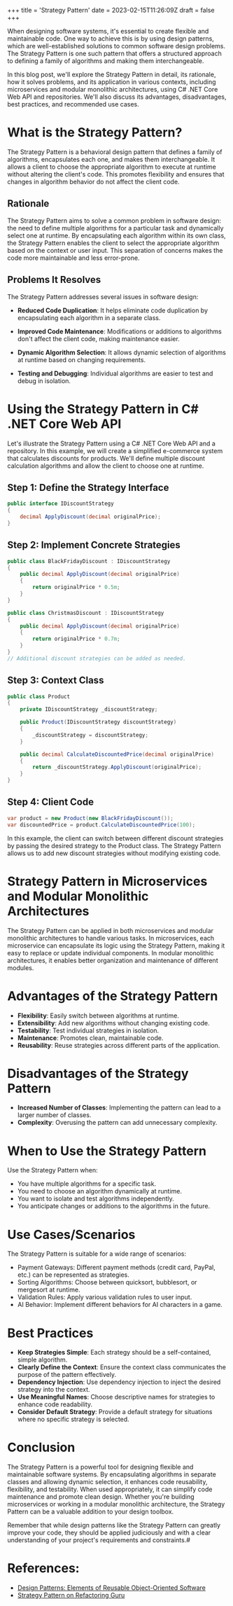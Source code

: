 +++
title = 'Strategy Pattern'
date = 2023-02-15T11:26:09Z
draft = false
+++

When designing software systems, it's essential to create flexible and maintainable code. One way to achieve this is by using design patterns, which are well-established solutions to common software design problems. The Strategy Pattern is one such pattern that offers a structured approach to defining a family of algorithms and making them interchangeable.

In this blog post, we'll explore the Strategy Pattern in detail, its rationale, how it solves problems, and its application in various contexts, including microservices and modular monolithic architectures, using C# .NET Core Web API and repositories. We'll also discuss its advantages, disadvantages, best practices, and recommended use cases.

# What is the Strategy Pattern?

The Strategy Pattern is a behavioral design pattern that defines a family of algorithms, encapsulates each one, and makes them interchangeable. It allows a client to choose the appropriate algorithm to execute at runtime without altering the client's code. This promotes flexibility and ensures that changes in algorithm behavior do not affect the client code.

## Rationale

The Strategy Pattern aims to solve a common problem in software design: the need to define multiple algorithms for a particular task and dynamically select one at runtime. By encapsulating each algorithm within its own class, the Strategy Pattern enables the client to select the appropriate algorithm based on the context or user input. This separation of concerns makes the code more maintainable and less error-prone.

## Problems It Resolves

The Strategy Pattern addresses several issues in software design:

- **Reduced Code Duplication**: It helps eliminate code duplication by encapsulating each algorithm in a separate class.

- **Improved Code Maintenance**: Modifications or additions to algorithms don't affect the client code, making maintenance easier.

- **Dynamic Algorithm Selection**: It allows dynamic selection of algorithms at runtime based on changing requirements.

- **Testing and Debugging**: Individual algorithms are easier to test and debug in isolation.

# Using the Strategy Pattern in C# .NET Core Web API

Let's illustrate the Strategy Pattern using a C# .NET Core Web API and a repository. In this example, we will create a simplified e-commerce system that calculates discounts for products. We'll define multiple discount calculation algorithms and allow the client to choose one at runtime.

## Step 1: Define the Strategy Interface

```csharp
public interface IDiscountStrategy
{
    decimal ApplyDiscount(decimal originalPrice);
}
```

## Step 2: Implement Concrete Strategies

```csharp
public class BlackFridayDiscount : IDiscountStrategy
{
    public decimal ApplyDiscount(decimal originalPrice)
    {
        return originalPrice * 0.5m;
    }
}

public class ChristmasDiscount : IDiscountStrategy
{
    public decimal ApplyDiscount(decimal originalPrice)
    {
        return originalPrice * 0.7m;
    }
}
// Additional discount strategies can be added as needed.

```

## Step 3: Context Class

```csharp
public class Product
{
    private IDiscountStrategy _discountStrategy;

    public Product(IDiscountStrategy discountStrategy)
    {
        _discountStrategy = discountStrategy;
    }

    public decimal CalculateDiscountedPrice(decimal originalPrice)
    {
        return _discountStrategy.ApplyDiscount(originalPrice);
    }
}
```

## Step 4: Client Code

```csharp
var product = new Product(new BlackFridayDiscount());
var discountedPrice = product.CalculateDiscountedPrice(100);
```

In this example, the client can switch between different discount strategies by passing the desired strategy to the Product class. The Strategy Pattern allows us to add new discount strategies without modifying existing code.

# Strategy Pattern in Microservices and Modular Monolithic Architectures

The Strategy Pattern can be applied in both microservices and modular monolithic architectures to handle various tasks. In microservices, each microservice can encapsulate its logic using the Strategy Pattern, making it easy to replace or update individual components. In modular monolithic architectures, it enables better organization and maintenance of different modules.

# Advantages of the Strategy Pattern

- **Flexibility**: Easily switch between algorithms at runtime.
- **Extensibility**: Add new algorithms without changing existing code.
- **Testability**: Test individual strategies in isolation.
- **Maintenance**: Promotes clean, maintainable code.
- **Reusability**: Reuse strategies across different parts of the application.

# Disadvantages of the Strategy Pattern

- **Increased Number of Classes**: Implementing the pattern can lead to a larger number of classes.
- **Complexity**: Overusing the pattern can add unnecessary complexity.

# When to Use the Strategy Pattern

Use the Strategy Pattern when:

- You have multiple algorithms for a specific task.
- You need to choose an algorithm dynamically at runtime.
- You want to isolate and test algorithms independently.
- You anticipate changes or additions to the algorithms in the future.

# Use Cases/Scenarios

The Strategy Pattern is suitable for a wide range of scenarios:

- Payment Gateways: Different payment methods (credit card, PayPal, etc.) can be represented as strategies.
- Sorting Algorithms: Choose between quicksort, bubblesort, or mergesort at runtime.
- Validation Rules: Apply various validation rules to user input.
- AI Behavior: Implement different behaviors for AI characters in a game.

# Best Practices

- **Keep Strategies Simple**: Each strategy should be a self-contained, simple algorithm.
- **Clearly Define the Context**: Ensure the context class communicates the purpose of the pattern effectively.
- **Dependency Injection**: Use dependency injection to inject the desired strategy into the context.
- **Use Meaningful Names**: Choose descriptive names for strategies to enhance code readability.
- **Consider Default Strategy**: Provide a default strategy for situations where no specific strategy is selected.

# Conclusion

The Strategy Pattern is a powerful tool for designing flexible and maintainable software systems. By encapsulating algorithms in separate classes and allowing dynamic selection, it enhances code reusability, flexibility, and testability. When used appropriately, it can simplify code maintenance and promote clean design. Whether you're building microservices or working in a modular monolithic architecture, the Strategy Pattern can be a valuable addition to your design toolbox.

Remember that while design patterns like the Strategy Pattern can greatly improve your code, they should be applied judiciously and with a clear understanding of your project's requirements and constraints.#

# References:

- [Design Patterns: Elements of Reusable Object-Oriented Software](https://en.wikipedia.org/wiki/Design_Patterns)
- [Strategy Pattern on Refactoring Guru](https://refactoring.guru/design-patterns/strategy)
